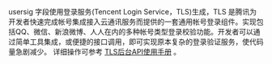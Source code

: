 usersig 字段使用登录服务(Tencent Login Service，TLS)生成，TLS 是腾讯为开发者快速完成帐号集成接入云通讯服务而提供的一套通用帐号登录组件。实现包括QQ、微信、新浪微博、人人在内的多种帐号类型登录校验功能。开发者可以通过简单工具集成，或便捷的接口调用，即可实现原本复杂的登录验证服务，使代码量急剧减少。
详细操作可参考 [TLS后台API使用手册](https://www.qcloud.com/document/product/269/1510) 。
